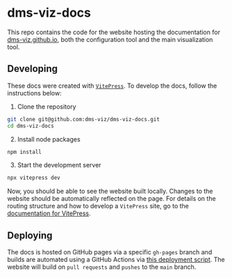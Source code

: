 # dms-viz-docs

This repo contains the code for the website hosting the documentation for [dms-viz.github.io](dms-viz.github.io), both the configuration tool and the main visualization tool.

## Developing

These docs were created with [`VitePress`](https://vitepress.dev/). To develop the docs, follow the instructions below:

1. Clone the repository

```bash
git clone git@github.com:dms-viz/dms-viz-docs.git
cd dms-viz-docs
```

2. Install node packages

```bash
npm install
```

3. Start the development server

```bash
npx vitepress dev
```

Now, you should be able to see the website built locally. Changes to the website should be automatically reflected on the page. For details on the routing structure and how to develop a `VitePress` site, go to the [documentation for VitePress](https://vitepress.dev/guide/getting-started).

## Deploying

The docs is hosted on GitHub pages via a specific `gh-pages` branch and builds are automated using a GitHub Actions via [this deployment script](/.github/workflows/deploy.yml). The website will build on `pull requests` and `pushes` to the `main` branch.
